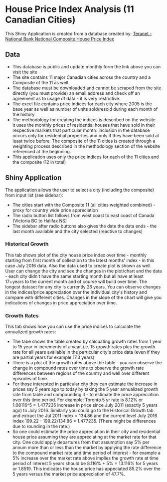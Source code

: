 House Price Index Analysis (11 Canadian Cities)  
===============================================

This Shiny Application is created from a database created by: [Teranet - National Bank National Composite House Price Index](http://www.housepriceindex.ca/default.aspx)

## Data
* This database is public and update monthly form the link above you can visit the site
* The site contains 11 major Canadian cities across the country and a Composite of the 11 as well
* The database must be downloaded and cannot be scraped from the site directly (you must provide)
  an email address and check off an agreement as to usage of data - it is very restrictive.
* The excel file contains price indices for each city where 2005 is the base year as well as number of units
  sold/resold during each month of the history
* The methodology for creating the indices is described on the website - it uses the monthly prices of residential houses that have sold in their respective markets that particular month:  inclusion in the database occurs only for residential properties and only if they have been sold at least twice before.  The composite of the 11 cities is created through a weighting process described in the methodology section of the website referenced at the beginning.
* This application uses only the price indices for each of the 11 cities and the composite (12 in total)

## Shiny Application
The application allows the user to select a city (including the composite) from input list (see sidebar):

* The cities start with the Composite 11 (all cities weighted combined) - proxy for country wide price appreciation
* The radio button list follows from west coast to east coast of Canada (Victoria BC to Halifax NS)
* The sidebar after radio buttons also gives the date the data ends - the last month available and the city selected (reactive to changes)

### Historical Growth
This tab shows plot of the city house price index over time - monthly starting from first month of collection
to the latest months' index - in this case July 2016 data.
Also the data used to create plot is shown as well.
User can change the city and see the changes in the plot/chart and the data - each city didn't have the same starting month but all have at least 17+years to the current month and of course will build over time.  The longest dataset for any city is currently 26 years.  You can observe changes in the indices/price appreciation over the individual city's history and compare with different cities.  Changes in the slope of the chart will give you indications of changes in price appreciation over time.

### Growth Rates
This tab shows how you can use the price indices to calculate the annualized growth rates:  

* The tabe shows the table created by calcuating growth rates from 1 year to 15 year in increments of a year, i.e. 15 growth rates plus the growth rate for all years available in the particular city's price data (even
if they are partial years for example 17.3 years) 
* There is a plot of the growth rates above the table - you can observe the change in compound rates over time to observe the growth rate differences between regions of the country and well over different episodes of time.  
* For those interested in particular city they can estimate the increase in prices say 5 years ago to today by taking the 5 year annualized growth rate from table and compounding it - to estimate the price appreciation over this time period.  For example: Toronto 5 yr rate is 8.12% or 1.08116^5 = 1.477235 increase in price since July 2011 (exactly 5 years ago) to July 2016.  Similarly you could go to the Historical Growth tab and extract the Jul 2011 index = 134.86 and the current level July 2016 index 199.22 - 199.22/134.86 = 1.477235.  (There might be differences due to rounding in the rate.)
* So one could estimate the price appreciation in their city and residential house price assuming they are appreciating at the market rate for that city.  One could apply departures from that assumption say 5% per annum more than or less than the market by applying the rate difference to the compound market rate and time period of interest - for example a 5% increase over the market rate above implies the growth rate at time period of interest 5 years should be 8.116% + 5% = 13.116% for 5 years or 1.8519.  This indicates the house price has appeciated 85.2% over the 5 years versus the market price appreciation of 47.7%.
